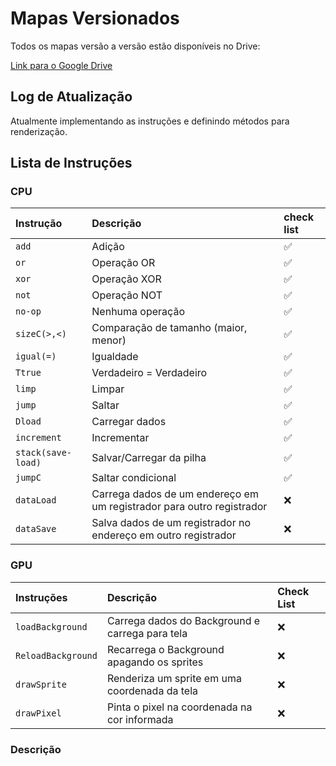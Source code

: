 # Mapas Versionados

Todos os mapas versão a versão estão disponíveis no Drive:

[Link para o Google Drive](https://drive.google.com/drive/folders/1Ebdu63KJPf-L2AKmwXlmZI4NaxptC99T?usp=sharing)

## Log de Atualização

Atualmente implementando as instruções e definindo métodos para renderização.

## Lista de Instruções

### CPU

| Instrução | Descrição                                  | check list |
| :-------- | :----------------------------------------- | :------------ |
| `add`     | Adição                                     | ✅            |
| `or`      | Operação OR                                | ✅            |
| `xor`     | Operação XOR                               | ✅            |
| `not`     | Operação NOT                               | ✅            |
| `no-op`   | Nenhuma operação                           | ✅            |
| `sizeC(>,<)` | Comparação de tamanho (maior, menor)     | ✅            |
| `igual(=)`| Igualdade                                  | ✅            |
| `Ttrue`   | Verdadeiro = Verdadeiro                    | ✅            |
| `limp`    | Limpar                                     | ✅            |
| `jump`    | Saltar                                     | ✅            |
| `Dload`   | Carregar dados                             | ✅            |
| `increment` | Incrementar                                | ✅            |
| `stack(save-load)` | Salvar/Carregar da pilha                 | ✅            |
| `jumpC`   | Saltar condicional                         | ✅            |
| `dataLoad` | Carrega dados de um endereço em um registrador para outro registrador | ❌            |
| `dataSave` | Salva dados de um registrador no endereço em outro registrador | ❌            |

### GPU

| Instruções  | Descrição                                       | Check List |
| :---------- | :---------------------------------------------- | :--------- |
| `loadBackground` | Carrega dados do Background e carrega para tela | ❌         |
| `ReloadBackground` | Recarrega o Background apagando os sprites   | ❌         |
| `drawSprite`   | Renderiza um sprite em uma coordenada da tela  | ❌         |
| `drawPixel`    | Pinta o pixel na coordenada na cor informada   | ❌         |

### Descrição